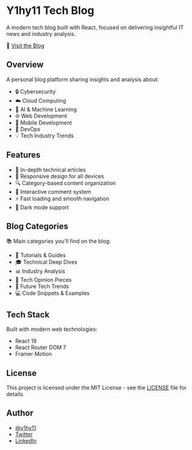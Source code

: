 # Y1hy11 Tech Blog

A modern tech blog built with React, focused on delivering insightful IT news and industry analysis.

📖 [Visit the Blog]("https://y1hy11.github.io/blog/")

## Overview

A personal blog platform sharing insights and analysis about:

- 🔒 Cybersecurity
- ☁️ Cloud Computing
- 🤖 AI & Machine Learning
- 🌐 Web Development
- 📱 Mobile Development
- 🔧 DevOps
- 💡 Tech Industry Trends

## Features

- 🎯 In-depth technical articles
- 📱 Responsive design for all devices
- 🔍 Category-based content organization
- 💬 Interactive comment system
- ⚡ Fast loading and smooth navigation
- 🌙 Dark mode support

## Blog Categories

📚 Main categories you'll find on the blog:

- 📘 Tutorials & Guides
- 🎓 Technical Deep Dives
- 📊 Industry Analysis
- 💭 Tech Opinion Pieces
- 🔮 Future Tech Trends
- 💻 Code Snippets & Examples

## Tech Stack

Built with modern web technologies:

- React 19
- React Router DOM 7
- Framer Motion

## License

This project is licensed under the MIT License - see the [LICENSE](LICENSE) file for details.

## Author

- [@y1hy11](https://github.com/y1hy11)
- [Twitter](https://x.com/y1hy1_1)
- [LinkedIn](https://www.linkedin.com/in/yahya-elalaoui)